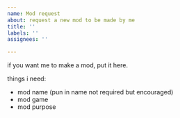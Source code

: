 ```yaml
---
name: Mod request
about: request a new mod to be made by me
title: ''
labels: ''
assignees: ''

---
```


if you want me to make a mod, put it here.

things i need:
- mod name (pun in name not required but encouraged)
- mod game
- mod purpose
